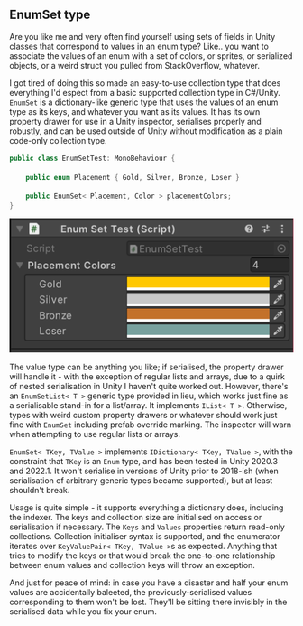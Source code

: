 ## EnumSet type ##

Are you like me and very often find yourself using sets of fields in Unity classes that correspond to values in an enum type? Like.. you want to associate the values of an enum with a set of colors, or sprites, or serialized objects, or a weird struct you pulled from StackOverflow, whatever.

I got tired of doing this so made an easy-to-use collection type that does everything I'd espect from a basic supported collection type in C#/Unity. `EnumSet` is a dictionary-like generic type that uses the values of an enum type as its keys, and whatever you want as its values. It has its own property drawer for use in a Unity inspector, serialises properly and robustly, and can be used outside of Unity without modification as a plain code-only collection type.

```cs
public class EnumSetTest: MonoBehaviour {
    
    public enum Placement { Gold, Silver, Bronze, Loser }

    public EnumSet< Placement, Color > placementColors;
}
```


![Resulting Unity inspector](Readme-resources/EnumSetTest-inspector.png)

The value type can be anything you like; if serialised, the property drawer will handle it - with the exception of regular lists and arrays, due to a quirk of nested serialisation in Unity I haven't quite worked out. However, there's an `EnumSetList< T >` generic type provided in lieu, which works just fine as a serialisable stand-in for a list/array. It implements `IList< T >`. Otherwise, types with weird custom property drawers or whatever should work just fine with `EnumSet` including prefab override marking. The inspector will warn when attempting to use regular lists or arrays.

`EnumSet< TKey, TValue >` implements `IDictionary< TKey, TValue >`, with the constraint that `TKey` is an `Enum` type, and has been tested in Unity 2020.3 and 2022.1. It won't serialise in versions of Unity prior to 2018-ish (when serialisation of arbitrary generic types became supported), but at least shouldn't break.

Usage is quite simple - it supports everything a dictionary does, including the indexer. The keys and collection size are initialised on access or serialisation if necessary. The `Keys` and `Values` properties return read-only collections. Collection initialiser syntax is supported, and the enumerator iterates over `KeyValuePair< TKey, TValue >`s as expected. Anything that tries to modify the keys or that would break the one-to-one relationship between enum values and collection keys will throw an exception.

And just for peace of mind: in case you have a disaster and half your enum values are accidentally baleeted, the previously-serialised values corresponding to them won't be lost. They'll be sitting there invisibly in the serialised data while you fix your enum.